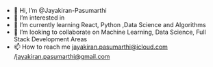 - 👋 Hi, I’m @Jayakiran-Pasumarthi
- 👀 I’m interested in 
- 🌱 I’m currently learning React, Python ,Data Science and Algorithms
- 💞️ I’m looking to collaborate on Machine Learning, Data Science, Full Stack Development Areas
- 📫 How to reach me jayakiran.pasumarthi@icloud.com /jayakiran.pasumarthi@gmail.com

<!---
Jayakiran-Pasumarthi/Jayakiran-Pasumarthi is a ✨ special ✨ repository because its `README.md` (this file) appears on your GitHub profile.
You can click the Preview link to take a look at your changes.
--->
